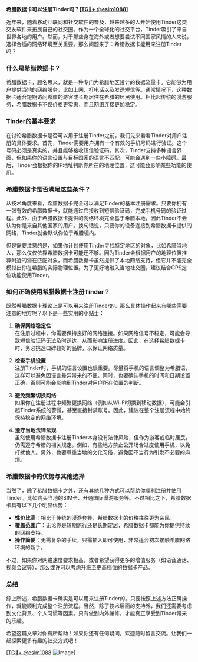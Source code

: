 **希腊数据卡可以注册Tinder吗？[[TG💪+ @esim1088](https://t.me/s/esim1088)]**

近年来，随着移动互联网和社交软件的普及，越来越多的人开始使用Tinder这类交友软件来拓展自己的社交圈。作为一个全球化的社交平台，Tinder吸引了来自世界各地的用户。然而，对于那些身在海外或者想要尝试不同国家风情的人来说，选择合适的网络环境至关重要。那么问题来了：希腊数据卡能用来注册Tinder吗？

### **什么是希腊数据卡？**
希腊数据卡，顾名思义，就是一种专门为希腊地区设计的数据流量卡。它能够为用户提供当地的网络服务，比如上网、打电话以及发送短信等。通常情况下，这种数据卡适合短期访问希腊的游客或长期居住在希腊的居民使用。相比起传统的漫游服务，希腊数据卡不仅价格更实惠，而且网络连接更加稳定。

### **Tinder的基本要求**
在讨论希腊数据卡是否可以用于注册Tinder之前，我们先来看看Tinder对用户注册的具体要求。首先，Tinder需要用户拥有一个有效的手机号码进行验证。这个号码必须是真实的，并且能够接收短信验证码。其次，Tinder支持多种语言界面，但如果你的语言设置与目标国家的语言不匹配，可能会遇到一些小障碍。最后，Tinder会根据你的IP地址判断你所在的地理位置，这可能会影响某些功能的使用。

### **希腊数据卡是否满足这些条件？**
从技术角度来看，希腊数据卡完全可以满足Tinder的基本注册需求。只要你拥有一张有效的希腊数据卡，就能通过它接收到短信验证码，完成手机号码的验证过程。此外，由于希腊数据卡提供的网络环境完全基于希腊本地，因此Tinder不会认为你是来自其他国家的用户。换句话说，只要你的设备连接到希腊数据卡提供的网络，Tinder就会默认你位于希腊境内。

但是需要注意的是，如果你计划使用Tinder寻找特定地区的对象，比如希腊当地人，那么仅仅依靠希腊数据卡可能还不够。因为Tinder会根据用户的地理位置推荐附近的潜在匹配对象，而希腊数据卡虽然提供了本地网络支持，但它并不能完全模拟出你在希腊的实际物理位置。为了更好地融入当地社交圈，建议结合GPS定位功能使用Tinder。

### **如何正确使用希腊数据卡注册Tinder？**
既然希腊数据卡理论上是可以用来注册Tinder的，那么具体操作起来有哪些需要注意的地方呢？以下是一些实用的小贴士：

1. **确保网络稳定性**  
   在注册过程中，你需要保持良好的网络连接。如果网络信号不稳定，可能会导致短信验证码无法及时送达，从而影响注册进度。因此，在选择希腊数据卡时，务必挑选口碑较好的品牌，以保证网络质量。

2. **检查手机设置**  
   注册Tinder时，手机的语言设置也很重要。尽量将手机的语言调整为希腊语，这样可以避免因语言差异带来的不便。同时，也要确认手机的时间和日期设置正确，否则可能会影响到Tinder对用户所在位置的判断。

3. **避免频繁切换网络**  
   如果你在注册过程中频繁更换网络（例如从Wi-Fi切换到移动数据），可能会引起Tinder系统的警觉，甚至直接封禁账号。因此，建议在整个注册流程中始终保持稳定的网络环境。

4. **遵守当地法律法规**  
   虽然使用希腊数据卡注册Tinder本身没有法律风险，但作为游客或临时居民，仍需遵守希腊的相关规定。例如，有些地方禁止公开场合过度使用手机，以免打扰他人。另外，也要尊重当地的文化习俗，避免因不当行为引发不必要的麻烦。

### **希腊数据卡的优势与其他选择**
当然了，除了希腊数据卡之外，还有其他几种方式可以帮助你顺利注册并使用Tinder。比如购买当地的SIM卡、开通国际漫游服务等。不过相比之下，希腊数据卡具有以下几个明显优势：

- **性价比高**：相比于传统的漫游套餐，希腊数据卡的价格往往更为亲民。
- **覆盖范围广**：无论你是短期旅行还是长期定居，希腊数据卡都能为你提供持续的网络支持。
- **操作简便**：无需复杂的手续，只需插入即可使用，非常适合初次接触希腊网络环境的新手。

不过，如果你对网络速度要求极高，或者希望获得更多的增值服务（如语音通话、视频会议等），那么或许可以考虑升级至更高档位的数据卡产品。

### **总结**
综上所述，希腊数据卡确实是可以用来注册Tinder的。只要按照上述方法正确操作，就能顺利完成整个注册流程。当然，除了技术层面的支持外，我们还需要考虑到文化背景、个人习惯等因素。只有做到内外兼修，才能真正享受到Tinder带来的乐趣。

希望这篇文章对你有所帮助！如果你还有任何疑问，欢迎随时留言交流。让我们一起探索更多有趣的社交方式吧！

[[TG💪+ @esim1088](https://t.me/s/esim1088) ![Image](https://i.postimg.cc/4NQfJmqS/Snipaste-2025-05-13-00-14-12.png)]